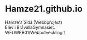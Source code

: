 # Hamze21.github.io


Hamze's Sida (Webbproject)<br>Elev i BråvallaGymnasiet.<br>WEUWEB01/Webbutveckling 1
